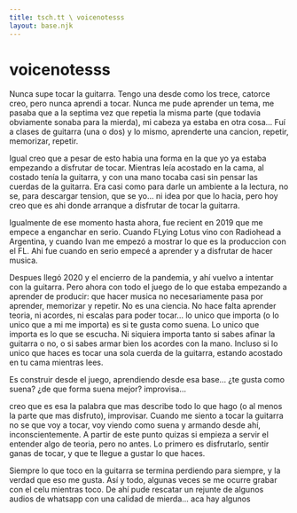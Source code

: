 ```yaml
---
title: tsch.tt \ voicenotesss
layout: base.njk
---
```


# voicenotesss

Nunca supe tocar la guitarra. Tengo una desde como los trece, catorce creo, pero nunca aprendi a tocar. Nunca me pude aprender un tema, me pasaba que a la septima vez que repetia la misma parte (que todavia obviamente sonaba para la mierda), mi cabeza ya estaba en otra cosa... Fuí a clases de guitarra (una o dos) y lo mismo, aprenderte una cancion, repetir, memorizar, repetir.

Igual creo que a pesar de esto habia una forma en la que yo ya estaba empezando a disfrutar de tocar. Mientras leía acostado en la cama, al costado tenía la guitarra, y con una mano tocaba casi sin pensar las cuerdas de la guitarra. Era casi como para darle un ambiente a la lectura, no se, para descargar tension, que se yo... ni idea por que lo hacia, pero hoy creo que es ahi donde arranque a disfrutar de tocar la guitarra.

Igualmente de ese momento hasta ahora, fue recient en 2019 que me empece a enganchar en serio. Cuando FLying Lotus vino con Radiohead a Argentina, y cuando Ivan me empezó a mostrar lo que es la produccion con el FL. Ahi fue cuando en serio empecé a aprender y a disfrutar de hacer musica.

Despues llegó 2020 y el encierro de la pandemia, y ahí vuelvo a intentar con la guitarra. Pero ahora con todo el juego de lo que estaba empezando a aprender de producir: que hacer musica no necesariamente pasa por aprender, memorizar y repetir. No es una ciencia. No hace falta aprender teoria, ni acordes, ni escalas para poder tocar... lo unico que importa (o lo unico que a mi me importa) es si te gusta como suena. Lo unico que importa es lo que se escucha. Ni siquiera importa tanto si sabes afinar la guitarra o no, o si sabes armar bien los acordes con la mano. Incluso si lo unico que haces es tocar una sola cuerda de la guitarra, estando acostado en tu cama mientras lees.

Es construir desde el juego, aprendiendo desde esa base... ¿te gusta como suena? ¿de que forma suena mejor? improvisa...

creo que es esa la palabra que mas describe todo lo que hago (o al menos la parte que mas disfruto), improvisar. Cuando me siento a tocar la guitarra no se que voy a tocar, voy viendo como suena y armando desde ahí, inconscientemente. A partir de este punto quizas si empieza a servir el entender algo de teoria, pero no antes. Lo primero es disfrutarlo, sentir ganas de tocar, y que te llegue a gustar lo que haces.

Siempre lo que toco  en la guitarra se termina perdiendo para siempre, y la verdad que eso me gusta. Así y todo, algunas veces se me ocurre grabar con el celu mientras toco. De ahí pude rescatar un rejunte de algunos audios de whatsapp con una calidad de mierda... aca hay algunos 